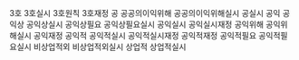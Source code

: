 3호
3호실시
3호원칙
3호재정
공
공공의이익위해
공공의이익위해실시
공실시
공익
공익상
공익상실시
공익상필요
공익상필요실시
공익실시
공익실시재정
공익위해
공익위해실시
공익재정
공익적
공익적실시
공익적실시재정
공익적재정
공익적필요
공익적필요실시
비상업적외
비상업적외실시
상업적
상업적실시





